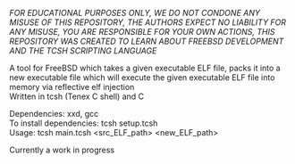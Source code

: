 *FOR EDUCATIONAL PURPOSES ONLY, WE DO NOT CONDONE ANY MISUSE OF THIS REPOSITORY, THE AUTHORS EXPECT NO LIABILITY FOR ANY MISUSE, YOU ARE RESPONSIBLE FOR YOUR OWN ACTIONS, THIS REPOSITORY WAS CREATED TO LEARN ABOUT FREEBSD DEVELOPMENT AND THE TCSH SCRIPTING LANGUAGE*

A tool for FreeBSD which takes a given executable ELF file, packs it into a new executable file which will execute the given executable ELF file into memory via reflective elf injection<br>
Written in tcsh (Tenex C shell) and C<br>

Dependencies: xxd, gcc<br>
To install dependencies: tcsh setup.tcsh<br>
Usage: tcsh main.tcsh <src_ELF_path> <new_ELF_path><br>

Currently a work in progress
